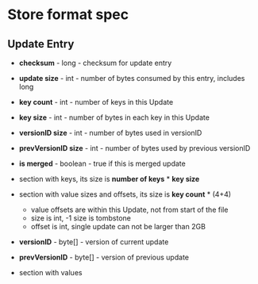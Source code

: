 Store format spec
=====================

Update Entry
--------------

- **checksum** - long - checksum for update entry
- **update size** - int - number of bytes consumed by this entry, includes long
- **key count** - int - number of keys in this Update
- **key size** - int - number of bytes in each key in this Update
- **versionID size** - int - number of bytes used in versionID
- **prevVersionID size** - int - number of bytes used by previous versionID
- **is merged** - boolean - true if this is merged update

- section with keys, its size is **number of keys** * **key size**

- section with value sizes and offsets, its size is **key count** * (4+4)
    - value offsets are within this Update, not from start of the file
    - size is int, -1 size is tombstone
    - offset is int, single update can not be larger than 2GB

- **versionID** - byte[] - version of current update

- **prevVersionID** - byte[] - version of previous update

- section with values    

